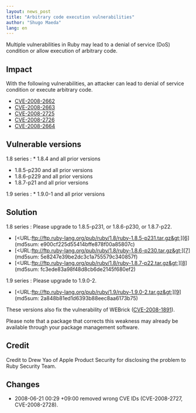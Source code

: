 ```yaml
---
layout: news_post
title: "Arbitrary code execution vulnerabilities"
author: "Shugo Maeda"
lang: en
---
```


Multiple vulnerabilities in Ruby may lead to a denial of service (DoS)
condition or allow execution of arbitrary code.

## Impact

With the following vulnerabilities, an attacker can lead to denial of
service condition or execute arbitrary code.

* [CVE-2008-2662][1]
* [CVE-2008-2663][2]
* [CVE-2008-2725][3]
* [CVE-2008-2726][4]
* [CVE-2008-2664][5]

## Vulnerable versions

1.8 series
: * 1\.8.4 and all prior versions
  * 1\.8.5-p230 and all prior versions
  * 1\.8.6-p229 and all prior versions
  * 1\.8.7-p21 and all prior versions

1.9 series
: * 1\.9.0-1 and all prior versions

## Solution

1.8 series
: Please upgrade to 1.8.5-p231, or 1.8.6-p230, or 1.8.7-p22.
  * [&lt;URL:ftp://ftp.ruby-lang.org/pub/ruby/1.8/ruby-1.8.5-p231.tar.gz&gt;][6]
    (md5sum: e900cf225d55414bffe878f00a85807c)
  * [&lt;URL:ftp://ftp.ruby-lang.org/pub/ruby/1.8/ruby-1.8.6-p230.tar.gz&gt;][7]
    (md5sum: 5e8247e39be2dc3c1a755579c340857f)
  * [&lt;URL:ftp://ftp.ruby-lang.org/pub/ruby/1.8/ruby-1.8.7-p22.tar.gz&gt;][8]
    (md5sum: fc3ede83a98f48d8cb6de2145f680ef2)

1.9 series
: Please upgrade to 1.9.0-2.
  * [&lt;URL:ftp://ftp.ruby-lang.org/pub/ruby/1.9/ruby-1.9.0-2.tar.gz&gt;][9]
    (md5sum: 2a848b81ed1d6393b88eec8aa6173b75)

These versions also fix the vulnerability of WEBrick
([CVE-2008-1891][10]).

Please note that a package that corrects this weakness may already be
available through your package management software.

## Credit

Credit to Drew Yao of Apple Product Security for disclosing the problem
to Ruby Security Team.

## Changes

* 2008-06-21 00:29 +09:00 removed wrong CVE IDs (CVE-2008-2727,
  CVE-2008-2728).



[1]: http://cve.mitre.org/cgi-bin/cvename.cgi?name=CVE-2008-2662
[2]: http://cve.mitre.org/cgi-bin/cvename.cgi?name=CVE-2008-2663
[3]: http://cve.mitre.org/cgi-bin/cvename.cgi?name=CVE-2008-2725
[4]: http://cve.mitre.org/cgi-bin/cvename.cgi?name=CVE-2008-2726
[5]: http://cve.mitre.org/cgi-bin/cvename.cgi?name=CVE-2008-2664
[6]: ftp://ftp.ruby-lang.org/pub/ruby/1.8/ruby-1.8.5-p231.tar.gz
[7]: ftp://ftp.ruby-lang.org/pub/ruby/1.8/ruby-1.8.6-p230.tar.gz
[8]: ftp://ftp.ruby-lang.org/pub/ruby/1.8/ruby-1.8.7-p22.tar.gz
[9]: ftp://ftp.ruby-lang.org/pub/ruby/1.9/ruby-1.9.0-2.tar.gz
[10]: http://cve.mitre.org/cgi-bin/cvename.cgi?name=CVE-2008-1891

